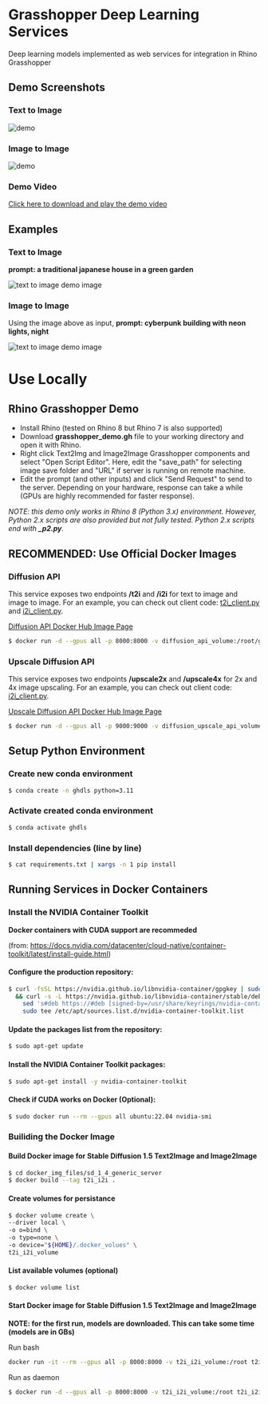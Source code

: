 # Grasshopper Deep Learning Services
Deep learning models implemented as web services for integration in Rhino Grasshopper

## Demo Screenshots
### Text to Image
![demo](assets/t2i_demo_video_thumbnail.png)

### Image to Image
![demo](assets/i2i_demo_video_thumbnail.png)

### Demo Video
[Click here to download and play the demo video](./assets/demo_video.mp4)

## Examples
### Text to Image
**prompt: a traditional japanese house in a green garden**

![text to image demo image](./assets/t2i_demo_example_image.jpg)


### Image to Image
Using the image above as input, **prompt: cyberpunk building with neon lights, night**

![text to image demo image](./assets/i2i_demo_example_image.jpg)

# Use Locally
## Rhino Grasshopper Demo 
* Install Rhino (tested on Rhino 8 but Rhino 7 is also supported)
* Download **grasshopper_demo.gh** file to your working directory and open it with Rhino. 
* Right click Text2Img and Image2Image Grasshopper components and select "Open Script Editor". Here, edit the "save_path" for selecting image save folder and "URL" if server is running on remote machine.
* Edit the prompt (and other inputs) and click "Send Request" to send to the server. Depending on your hardware, response can take a while (GPUs are highly recommended for faster response). 

*NOTE: this demo only works in Rhino 8 (Python 3.x) environment. However, Python 2.x scripts are also provided but not fully tested. Python 2.x scripts end with **_p2.py**.*

## RECOMMENDED: Use Official Docker Images

### Diffusion API

This service exposes two endpoints **/t2i** and **/i2i** for text to image and image to image. For an example, you can check out client code: [t2i_client.py](./t2i_client.py) and [i2i_client.py](./i2i_client.py).

[Diffusion API Docker Hub Image Page](https://hub.docker.com/repository/docker/fualsan/diffusion-api/general)


```bash
$ docker run -d --gpus all -p 8000:8000 -v diffusion_api_volume:/root/generative_app fualsan/diffusion-api
```

### Upscale Diffusion API

This service exposes two endpoints **/upscale2x** and **/upscale4x** for 2x and 4x image upscaling. For an example, you can check out client code: [i2i_client.py](./i2i_client.py).

[Upscale Diffusion API Docker Hub Image Page](https://hub.docker.com/repository/docker/fualsan/diffusion-upscale-api/general)

```bash
$ docker run -d --gpus all -p 9000:9000 -v diffusion_upscale_api_volume:/root/generative_app fualsan/diffusion-upscale-api
```

## Setup Python Environment
### Create new conda environment
```bash
$ conda create -n ghdls python=3.11
```

### Activate created conda environment
```bash
$ conda activate ghdls
```

### Install dependencies (line by line)
```bash
$ cat requirements.txt | xargs -n 1 pip install
```

## Running Services in Docker Containers
### Install the NVIDIA Container Toolkit
**Docker containers with CUDA support are recommeded**

(from: https://docs.nvidia.com/datacenter/cloud-native/container-toolkit/latest/install-guide.html)

#### Configure the production repository:
```bash
$ curl -fsSL https://nvidia.github.io/libnvidia-container/gpgkey | sudo gpg --dearmor -o /usr/share/keyrings/nvidia-container-toolkit-keyring.gpg \
  && curl -s -L https://nvidia.github.io/libnvidia-container/stable/deb/nvidia-container-toolkit.list | \
    sed 's#deb https://#deb [signed-by=/usr/share/keyrings/nvidia-container-toolkit-keyring.gpg] https://#g' | \
    sudo tee /etc/apt/sources.list.d/nvidia-container-toolkit.list
```

#### Update the packages list from the repository:
```bash
$ sudo apt-get update
```

#### Install the NVIDIA Container Toolkit packages:
```bash
$ sudo apt-get install -y nvidia-container-toolkit
```

#### Check if CUDA works on Docker (Optional):
```bash
$ sudo docker run --rm --gpus all ubuntu:22.04 nvidia-smi
```

### Builiding the Docker Image
#### Build Docker image for Stable Diffusion 1.5 Text2Image and Image2Image
```bash
$ cd docker_img_files/sd_1_4_generic_server
$ docker build --tag t2i_i2i .
```

#### Create volumes for persistance
```bash
$ docker volume create \
--driver local \
-o o=bind \
-o type=none \
-o device="${HOME}/.docker_volues" \
t2i_i2i_volume
```

#### List available volumes (optional)
```bash
$ docker volume list
```

#### Start Docker image for Stable Diffusion 1.5 Text2Image and Image2Image
**NOTE: for the first run, models are downloaded. This can take some time (models are in GBs)**

Run bash

```bash
docker run -it --rm --gpus all -p 8000:8000 -v t2i_i2i_volume:/root t2i_i2i bash
```

Run as daemon

```bash
$ docker run -d --gpus all -p 8000:8000 -v t2i_i2i_volume:/root t2i_i2i 
```